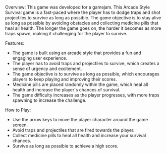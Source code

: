 Overview:
This game was developed for a gamejam. This Arcade Style Survival game is a fast-paced where the player has to dodge traps and shot projectiles to survive as long as possible. The game objective is to stay alive as long as possible by avoiding obstacles and collecting medicine pills that heal all health. The longer the game goes on, the harder it becomes as more traps spawn, making it challenging for the player to survive.

Features:
- The game is built using an arcade style that provides a fun and engaging user experience.
- The player has to avoid traps and projectiles to survive, which creates a sense of urgency and excitement.
- The game objective is to survive as long as possible, which encourages players to keep playing and improving their scores.
- Medicine pills are placed randomly within the game, which heal all health and increase the player's chances of survival.
- The game difficulty increases as the player progresses, with more traps spawning to increase the challenge.

How to Play:
- Use the arrow keys to move the player character around the game screen.
- Avoid traps and projectiles that are fired towards the player.
- Collect medicine pills to heal all health and increase your survival chances.
- Survive as long as possible to achieve a high score.
